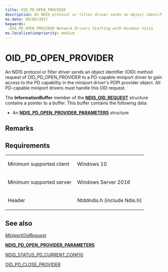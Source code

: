 ```yaml
---
title: OID_PD_OPEN_PROVIDER
description: An NDIS protocol or filter driver sends an object identifier (OID) method request of OID_PD_OPEN_PROVIDER to a PD-capable miniport driver to gain access to the PD capability in the miniport driver's PDPI provider object.
ms.date: 08/08/2017
keywords: 
 -OID_PD_OPEN_PROVIDER Network Drivers Starting with Windows Vista
ms.localizationpriority: medium
---
```


# OID\_PD\_OPEN\_PROVIDER


An NDIS protocol or filter driver sends an object identifier (OID) method request of OID\_PD\_OPEN\_PROVIDER to a PD-capable miniport driver to gain access to the PD capability in the miniport driver's PDPI provider object. All PD-capable miniport drivers must handle this OID request.

The **InformationBuffer** member of the [**NDIS\_OID\_REQUEST**](/windows-hardware/drivers/ddi/oidrequest/ns-oidrequest-ndis_oid_request) structure contains a pointer to a buffer. This buffer contains the following data:

-   An [**NDIS\_PD\_OPEN\_PROVIDER\_PARAMETERS**](/windows-hardware/drivers/ddi/ndis/ns-ndis-_ndis_pd_open_provider_parameters) structure

## Remarks

## Requirements

<table>
<colgroup>
<col width="50%" />
<col width="50%" />
</colgroup>
<tbody>
<tr class="odd">
<td><p>Minimum supported client</p></td>
<td><p>Windows 10</p></td>
</tr>
<tr class="even">
<td><p>Minimum supported server</p></td>
<td><p>Windows Server 2016</p></td>
</tr>
<tr class="odd">
<td><p>Header</p></td>
<td>Ntddndis.h (include Ndis.h)</td>
</tr>
</tbody>
</table>

## See also


[*MiniportOidRequest*](/windows-hardware/drivers/ddi/ndis/nc-ndis-miniport_oid_request)

[**NDIS\_PD\_OPEN\_PROVIDER\_PARAMETERS**](/windows-hardware/drivers/ddi/ndis/ns-ndis-_ndis_pd_open_provider_parameters)

[NDIS\_STATUS\_PD\_CURRENT\_CONFIG](./ndis-status-pd-current-config.md)

[OID\_PD\_CLOSE\_PROVIDER](oid-pd-close-provider.md)

 

